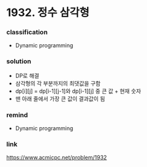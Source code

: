 # 1932. 정수 삼각형

### classification
* Dynamic programming

### solution
* DP로 해결
* 삼각형의 각 부분까지의 최댓값을 구함
* dp[i][j] = dp[i-1][j-1]와 dp[i-1][j] 중 큰 값 + 현재 숫자
* 맨 아래 줄에서 가장 큰 값이 결과값이 됨

### remind
* Dynamic programming

### link
https://www.acmicpc.net/problem/1932